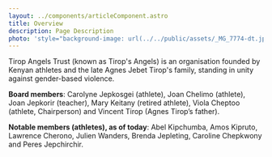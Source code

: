 ```yaml
---
layout: ../components/articleComponent.astro
title: Overview
description: Page Description
photo: 'style="background-image: url(../../public/assets/_MG_7774-dt.jpg)"'
---
```

Tirop Angels Trust (known as Tirop's Angels) is an organisation founded by Kenyan athletes and the late Agnes Jebet Tirop's family, standing in unity against gender-based violence.

**Board members**: Carolyne Jepkosgei (athlete), Joan Chelimo (athlete), Joan Jepkorir (teacher), Mary Keitany (retired athlete), Viola Cheptoo (athlete, Chairperson) and Vincent Tirop (Agnes Tirop’s father).

**Notable members (athletes), as of today**: Abel Kipchumba, Amos Kipruto, Lawrence Cherono, Julien Wanders, Brenda Jepleting, Caroline Chepkwony and Peres Jepchirchir.